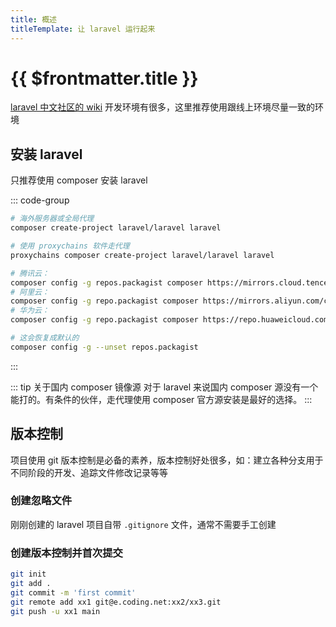 ```yaml
---
title: 概述
titleTemplate: 让 laravel 运行起来
---
```


# {{ $frontmatter.title }}

[laravel 中文社区的 wiki](https://learnku.com/laravel/wikis) 开发环境有很多，这里推荐使用跟线上环境尽量一致的环境

## 安装 laravel

只推荐使用 composer 安装 laravel

::: code-group

```bash [安装]
# 海外服务器或全局代理
composer create-project laravel/laravel laravel
```

```bash [代理安装]
# 使用 proxychains 软件走代理
proxychains composer create-project laravel/laravel laravel
```

```bash [全局配置镜像]
# 腾讯云：
composer config -g repos.packagist composer https://mirrors.cloud.tencent.com/composer/
# 阿里云：
composer config -g repo.packagist composer https://mirrors.aliyun.com/composer/
# 华为云：
composer config -g repo.packagist composer https://repo.huaweicloud.com/repository/php/
```

```bash [取消配置]
# 这会恢复成默认的
composer config -g --unset repos.packagist
```

:::

::: tip 关于国内 composer 镜像源
对于 laravel 来说国内 composer 源没有一个能打的。有条件的伙伴，走代理使用 composer 官方源安装是最好的选择。
:::

## 版本控制

项目使用 git 版本控制是必备的素养，版本控制好处很多，如：建立各种分支用于不同阶段的开发、追踪文件修改记录等等

### 创建忽略文件

刚刚创建的 laravel 项目自带 `.gitignore` 文件，通常不需要手工创建

### 创建版本控制并首次提交

```bash
git init
git add .
git commit -m 'first commit'
git remote add xx1 git@e.coding.net:xx2/xx3.git
git push -u xx1 main
```
